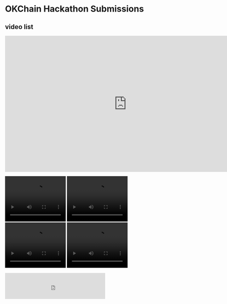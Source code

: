 # OKChain Hackathon Submissions
## video list

<iframe 
    width="800" 
    height="450" 
    src="https://v.miaopai.com/iframe?scid=SvyHaHOczsp7B6ftW86oqMMz62-h5ai6~Fwp8A__"
    frameborder="0" 
    allowfullscreen>
</iframe>

<video src="blob:https://www.youtube.com/e3c9c01f-f182-4bd2-a737-e144d597d312" width="200px" height="150px" controls="controls"></video>
<video src="blob:https://www.youtube.com/e3c9c01f-f182-4bd2-a737-e144d597d312" width="200px" height="150px" controls="controls"></video>
<video src="blob:https://www.youtube.com/e3c9c01f-f182-4bd2-a737-e144d597d312" width="200px" height="150px" controls="controls"></video>
<video src="blob:https://www.youtube.com/e3c9c01f-f182-4bd2-a737-e144d597d312" width="200px" height="150px" controls="controls"></video>

<iframe frameborder="no" border="0" marginwidth="0" marginheight="0" width="330" height="86" src="https://music.163.com/outchain/player?type=2&amp;id=34341360&amp;auto=1&amp;height=66"></iframe>
